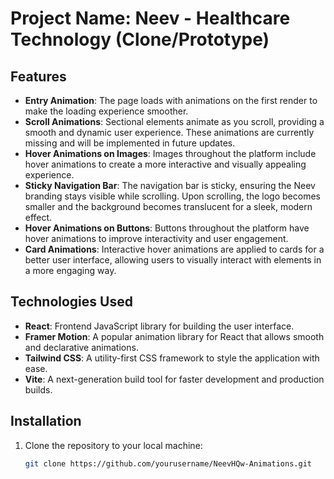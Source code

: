 # Project Name: Neev - Healthcare Technology (Clone/Prototype)

## Features

- **Entry Animation**: The page loads with animations on the first render to make the loading experience smoother.
- **Scroll Animations**: Sectional elements animate as you scroll, providing a smooth and dynamic user experience. These animations are currently missing and will be implemented in future updates.
- **Hover Animations on Images**: Images throughout the platform include hover animations to create a more interactive and visually appealing experience.
- **Sticky Navigation Bar**: The navigation bar is sticky, ensuring the Neev branding stays visible while scrolling. Upon scrolling, the logo becomes smaller and the background becomes translucent for a sleek, modern effect.
- **Hover Animations on Buttons**: Buttons throughout the platform have hover animations to improve interactivity and user engagement.
- **Card Animations**: Interactive hover animations are applied to cards for a better user interface, allowing users to visually interact with elements in a more engaging way.

## Technologies Used

- **React**: Frontend JavaScript library for building the user interface.
- **Framer Motion**: A popular animation library for React that allows smooth and declarative animations.
- **Tailwind CSS**: A utility-first CSS framework to style the application with ease.
- **Vite**: A next-generation build tool for faster development and production builds.

## Installation

1. Clone the repository to your local machine:

   ```bash
   git clone https://github.com/yourusername/NeevHQw-Animations.git
   ```

